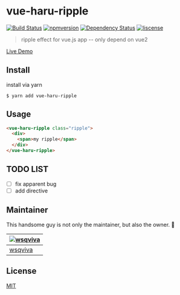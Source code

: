 # vue-haru-ripple
[![Build Status](https://api.travis-ci.org/wsqviva/vue-haru-ripple.png)](https://travis-ci.org/wsqviva/vue-haru-ripple)
[![npmversion](https://img.shields.io/npm/v/vue-haru-ripple.svg)](https://www.npmjs.com/package/vue-haru-ripple)
[![Dependency Status](https://david-dm.org/wsqviva/vue-haru-ripple.svg)](https://david-dm.org/wsqviva/vue-haru-ripple)
[![liscense](https://img.shields.io/npm/l/vue-haru-ripple.svg)](https://www.npmjs.com/package/vue-haru-ripple)

> ripple effect for vue.js app -- only depend on vue2

[Live Demo](https://wsqviva.github.io/vue-haru-ripple/)

## Install
install via yarn
```
$ yarn add vue-haru-ripple
```

## Usage
```html
<vue-haru-ripple class="ripple">
  <div>
    <span>my ripple</span>
  </div>
</vue-haru-ripple>
```

## TODO LIST
- [ ] fix apparent bug
- [ ] add directive

## Maintainer
This handsome guy is not only the maintainer, but also the owner. 👻

| [![wsqviva](https://avatars2.githubusercontent.com/u/7554547?v=3&s=70)](https://github.com/wsqviva) |
| --- |
| [wsqviva](https://github.com/wsqviva) |



## License
[MIT](https://en.wikipedia.org/wiki/MIT_License)

